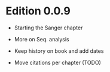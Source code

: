 # Edition 0.0.9

- Starting the Sanger chapter

- More on Seq. analysis

- Keep history on book and add dates

- Move citations per chapter (TODO)
